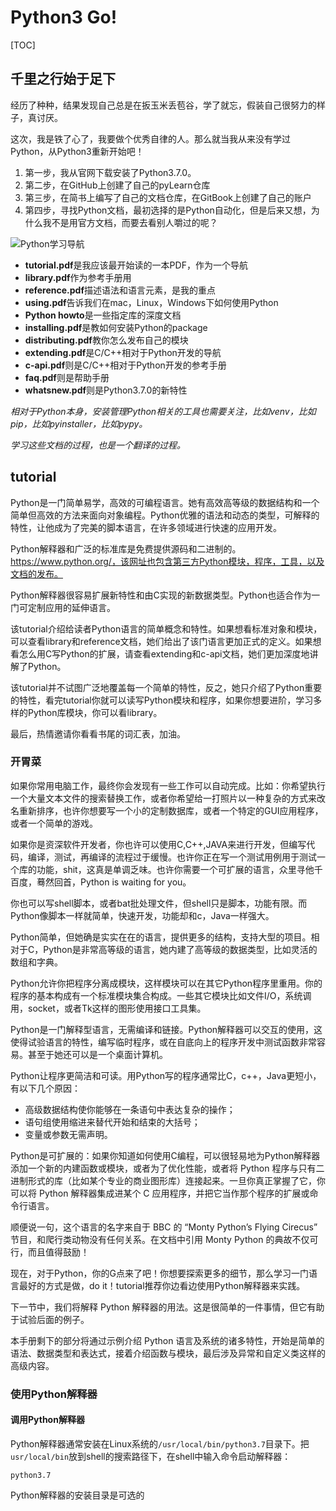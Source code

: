 # Python3 Go!

[TOC]

## 千里之行始于足下

经历了种种，结果发现自己总是在扳玉米丢苞谷，学了就忘，假装自己很努力的样子，真讨厌。

这次，我是铁了心了，我要做个优秀自律的人。那么就当我从来没有学过Python，从Python3重新开始吧！

1. 第一步，我从官网下载安装了Python3.7.0。
2. 第二步，在GitHub上创建了自己的pyLearn仓库
3. 第三步，在简书上编写了自己的文档仓库，在GitBook上创建了自己的账户
4. 第四步，寻找Python文档，最初选择的是Python自动化，但是后来又想，为什么我不是用官方文档，而要去看别人嚼过的呢？

![Python学习导航](F:\gitHub\pyLearn\doc\md\pic\Python学习导航.bmp)

- **tutorial.pdf**是我应该最开始读的一本PDF，作为一个导航
- **library.pdf**作为参考手册用
- **reference.pdf**描述语法和语言元素，是我的重点
- **using.pdf**告诉我们在mac，Linux，Windows下如何使用Python
- **Python howto**是一些指定库的深度文档
- **installing.pdf**是教如何安装Python的package
- **distributing.pdf**教你怎么发布自己的模块
- **extending.pdf**是C/C++相对于Python开发的导航
- **c-api.pdf**则是C/C++相对于Python开发的参考手册
- **faq.pdf**则是帮助手册
- **whatsnew.pdf**则是Python3.7.0的新特性


*相对于Python本身，安装管理Python相关的工具也需要关注，比如venv，比如pip，比如pyinstaller，比如pypy。*

*学习这些文档的过程，也是一个翻译的过程。*

## tutorial

Python是一门简单易学，高效的可编程语言。她有高效高等级的数据结构和一个简单但高效的方法来面向对象编程。Python优雅的语法和动态的类型，可解释的特性，让他成为了完美的脚本语言，在许多领域进行快速的应用开发。

Python解释器和广泛的标准库是免费提供源码和二进制的。https://www.python.org/，该网址也包含第三方Python模块，程序，工具，以及文档的发布。

Python解释器很容易扩展新特性和由C实现的新数据类型。Python也适合作为一门可定制应用的延伸语言。

该tutorial介绍给读者Python语言的简单概念和特性。如果想看标准对象和模块，可以查看library和reference文档，她们给出了该门语言更加正式的定义。如果想看怎么用C写Python的扩展，请查看extending和c-api文档，她们更加深度地讲解了Python。

该tutorial并不试图广泛地覆盖每一个简单的特性，反之，她只介绍了Python重要的特性，看完tutorial你就可以读写Python模块和程序，如果你想要进阶，学习多样的Python库模块，你可以看library。

最后，热情邀请你看看书尾的词汇表，加油。

### 开胃菜

如果你常用电脑工作，最终你会发现有一些工作可以自动完成。比如：你希望执行一个大量文本文件的搜索替换工作，或者你希望给一打照片以一种复杂的方式来改名重新排序，也许你想要写一个小的定制数据库，或者一个特定的GUI应用程序，或者一个简单的游戏。

如果你是资深软件开发者，你也许可以使用C,C++,JAVA来进行开发，但编写代码，编译，测试，再编译的流程过于缓慢。也许你正在写一个测试用例用于测试一个库的功能，shit，这真是单调乏味。也许你需要一个可扩展的语言，众里寻他千百度，蓦然回首，Python is waiting for you。

你也可以写shell脚本，或者bat批处理文件，但shell只是脚本，功能有限。而Python像脚本一样就简单，快速开发，功能却和c，Java一样强大。

Python简单，但她确是实实在在的语言，提供更多的结构，支持大型的项目。相对于C，Python是非常高等级的语言，她内建了高等级的数据类型，比如灵活的数组和字典。

Python允许你把程序分离成模块，这样模块可以在其它Python程序里重用。你的程序的基本构成有一个标准模块集合构成。一些其它模块比如文件I/O，系统调用，socket，或者Tk这样的图形使用接口工具集。

Python是一门解释型语言，无需编译和链接。Python解释器可以交互的使用，这使得试验语言的特性，编写临时程序，或在自底向上的程序开发中测试函数非常容易。甚至于她还可以是一个桌面计算机。

Python让程序更简洁和可读。用Python写的程序通常比C，c++，Java更短小，有以下几个原因：

- 高级数据结构使你能够在一条语句中表达复杂的操作；
- 语句组使用缩进来替代开始和结束的大括号；
- 变量或参数无需声明。

Python是可扩展的：如果你知道如何使用C编程，可以很轻易地为Python解释器添加一个新的内建函数或模块，或者为了优化性能，或者将 Python 程序与只有二进制形式的库（比如某个专业的商业图形库）连接起来。一旦你真正掌握了它，你可以将 Python 解释器集成进某个 C 应用程序，并把它当作那个程序的扩展或命令行语言。

顺便说一句，这个语言的名字来自于 BBC 的 “Monty Python’s Flying Cirecus” 节目，和爬行类动物没有任何关系。在文档中引用 Monty Python 的典故不仅可行，而且值得鼓励！

现在，对于Python，你的G点来了吧！你想要探索更多的细节，那么学习一门语言最好的方式是做，do it！tutorial推荐你边看边使用Python解释器来实践。

下一节中，我们将解释 Python 解释器的用法。这是很简单的一件事情，但它有助于试验后面的例子。

本手册剩下的部分将通过示例介绍 Python 语言及系统的诸多特性，开始是简单的语法、数据类型和表达式，接着介绍函数与模块，最后涉及异常和自定义类这样的高级内容。

### 使用Python解释器

#### 调用Python解释器

Python解释器通常安装在Linux系统的`/usr/local/bin/python3.7`目录下。把`usr/local/bin`放到shell的搜索路径下，在shell中输入命令启动解释器：

```python3.7```

Python解释器的安装目录是可选的
